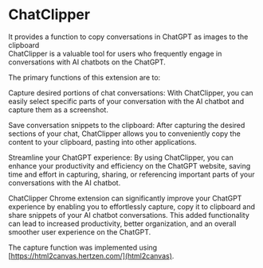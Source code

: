 # ChatClipper

It provides a function to copy conversations in ChatGPT as images to the clipboard  
ChatClipper is a valuable tool for users who frequently engage in conversations with AI chatbots on the ChatGPT.  
  
The primary functions of this extension are to:  
  
Capture desired portions of chat conversations: With ChatClipper, you can easily select specific parts of your conversation with the AI chatbot and capture them as a screenshot.  
  
Save conversation snippets to the clipboard: After capturing the desired sections of your chat, ChatClipper allows you to conveniently copy the content to your clipboard, pasting into other applications.  
  
Streamline your ChatGPT experience: By using ChatClipper, you can enhance your productivity and efficiency on the ChatGPT website, saving time and effort in capturing, sharing, or referencing important parts of your conversations with the AI chatbot.  
  
ChatClipper Chrome extension can significantly improve your ChatGPT experience by enabling you to effortlessly capture, copy it to clipboard and share snippets of your AI chatbot conversations. This added functionality can lead to increased productivity, better organization, and an overall smoother user experience on the ChatGPT.  
  
The capture function was implemented using [https://html2canvas.hertzen.com/](html2canvas).
